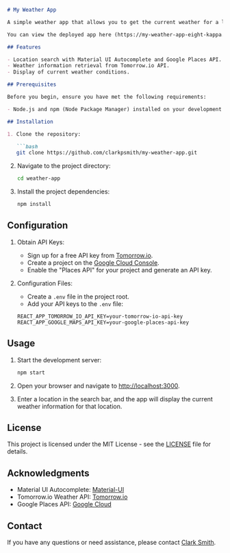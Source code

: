 ```markdown
# My Weather App

A simple weather app that allows you to get the current weather for a location using the Tomorrow.io Weather API.

You can view the deployed app here (https://my-weather-app-eight-kappa.vercel.app/)

## Features

- Location search with Material UI Autocomplete and Google Places API.
- Weather information retrieval from Tomorrow.io API.
- Display of current weather conditions.

## Prerequisites

Before you begin, ensure you have met the following requirements:

- Node.js and npm (Node Package Manager) installed on your development environment.

## Installation

1. Clone the repository:

   ```bash
   git clone https://github.com/clarkpsmith/my-weather-app.git
   ```

2. Navigate to the project directory:

   ```bash
   cd weather-app
   ```

3. Install the project dependencies:

   ```bash
   npm install
   ```

## Configuration

1. Obtain API Keys:
   - Sign up for a free API key from [Tomorrow.io](https://www.tomorrow.io/weather-api/).
   - Create a project on the [Google Cloud Console](https://console.cloud.google.com/).
   - Enable the "Places API" for your project and generate an API key.

2. Configuration Files:
   - Create a `.env` file in the project root.
   - Add your API keys to the `.env` file:

   ```dotenv
   REACT_APP_TOMORROW_IO_API_KEY=your-tomorrow-io-api-key
   REACT_APP_GOOGLE_MAPS_API_KEY=your-google-places-api-key
   ```

## Usage

1. Start the development server:

   ```bash
   npm start
   ```

2. Open your browser and navigate to [http://localhost:3000](http://localhost:3000).

3. Enter a location in the search bar, and the app will display the current weather information for that location.


## License

This project is licensed under the MIT License - see the [LICENSE](LICENSE) file for details.

## Acknowledgments

- Material UI Autocomplete: [Material-UI](https://material-ui.com/components/autocomplete/)
- Tomorrow.io Weather API: [Tomorrow.io](https://www.tomorrow.io/weather-api/)
- Google Places API: [Google Cloud](https://cloud.google.com/maps-platform/places)

## Contact

If you have any questions or need assistance, please contact [Clark Smith](mailto:clark.smith79@gmail.com).
```
